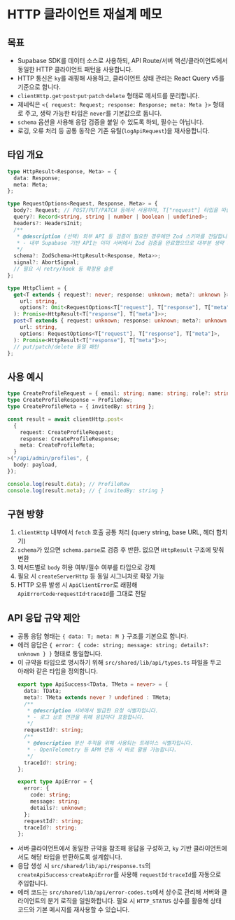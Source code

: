 # HTTP 클라이언트 재설계 메모

## 목표
- Supabase SDK를 데이터 소스로 사용하되, API Route/서버 액션/클라이언트에서 동일한 HTTP 클라이언트 패턴을 사용합니다.
- HTTP 통신은 `ky`를 래핑해 사용하고, 클라이언트 상태 관리는 React Query v5를 기준으로 합니다.
- `clientHttp.get`·`post`·`put`·`patch`·`delete` 형태로 메서드를 분리합니다.
- 제네릭은 `<{ request: Request; response: Response; meta: Meta }>` 형태로 주고, 생략 가능한 타입은 `never`를 기본값으로 둡니다.
- `schema` 옵션을 사용해 응답 검증을 붙일 수 있도록 하되, 필수는 아닙니다.
- 로깅, 오류 처리 등 공통 동작은 기존 유틸(`logApiRequest`)을 재사용합니다.

## 타입 개요
```ts
type HttpResult<Response, Meta> = {
  data: Response;
  meta: Meta;
};

type RequestOptions<Request, Response, Meta> = {
  body?: Request; // POST/PUT/PATCH 등에서 사용하며, T["request"] 타입을 따릅니다.
  query?: Record<string, string | number | boolean | undefined>;
  headers?: HeadersInit;
  /**
   * @description (선택) 외부 API 등 검증이 필요한 경우에만 Zod 스키마를 전달합니다.
   * - 내부 Supabase 기반 API는 이미 서버에서 Zod 검증을 완료했으므로 대부분 생략 가능합니다.
   */
  schema?: ZodSchema<HttpResult<Response, Meta>>;
  signal?: AbortSignal;
  // 필요 시 retry/hook 등 확장용 슬롯
};

type HttpClient = {
  get<T extends { request?: never; response: unknown; meta?: unknown }>(
    url: string,
    options?: Omit<RequestOptions<T["request"], T["response"], T["meta"]>, "body">,
  ): Promise<HttpResult<T["response"], T["meta"]>>;
  post<T extends { request: unknown; response: unknown; meta?: unknown }>(
    url: string,
    options: RequestOptions<T["request"], T["response"], T["meta"]>,
  ): Promise<HttpResult<T["response"], T["meta"]>>;
  // put/patch/delete 동일 패턴
};
```

## 사용 예시
```ts
type CreateProfileRequest = { email: string; name: string; role?: string };
type CreateProfileResponse = ProfileRow;
type CreateProfileMeta = { invitedBy: string };

const result = await clientHttp.post<
  {
    request: CreateProfileRequest;
    response: CreateProfileResponse;
    meta: CreateProfileMeta;
  }
>("/api/admin/profiles", {
  body: payload,
});

console.log(result.data); // ProfileRow
console.log(result.meta); // { invitedBy: string }
```

## 구현 방향
1. `clientHttp` 내부에서 `fetch` 호출 공통 처리 (query string, base URL, 헤더 합치기)
2. `schema`가 있으면 `schema.parse`로 검증 후 반환. 없으면 `HttpResult` 구조에 맞춰 변환
3. 메서드별로 `body` 허용 여부/필수 여부를 타입으로 강제
4. 필요 시 `createServerHttp` 등 동일 시그니처로 확장 가능
5. HTTP 오류 발생 시 `ApiClientError`로 래핑해 `ApiErrorCode`·`requestId`·`traceId`를 그대로 전달

## API 응답 규약 제안
- 공통 응답 형태는 `{ data: T; meta: M }` 구조를 기본으로 합니다.
- 에러 응답은 `{ error: { code: string; message: string; details?: unknown } }` 형태로 통일합니다.
- 이 규약을 타입으로 명시하기 위해 `src/shared/lib/api/types.ts` 파일을 두고 아래와 같은 타입을 정의합니다.
  ```ts
  export type ApiSuccess<TData, TMeta = never> = {
    data: TData;
    meta?: TMeta extends never ? undefined : TMeta;
    /**
     * @description 서버에서 발급한 요청 식별자입니다.
     * - 로그 상호 연관을 위해 응답마다 포함합니다.
     */
    requestId?: string;
    /**
     * @description 분산 추적을 위해 사용되는 트레이스 식별자입니다.
     * - OpenTelemetry 등 APM 연동 시 바로 활용 가능합니다.
     */
    traceId?: string;
  };

  export type ApiError = {
    error: {
      code: string;
      message: string;
      details?: unknown;
    };
    requestId?: string;
    traceId?: string;
  };
  ```
- 서버·클라이언트에서 동일한 규약을 참조해 응답을 구성하고, `ky` 기반 클라이언트에서도 해당 타입을 반환하도록 설계합니다.
- 응답 생성 시 `src/shared/lib/api/response.ts`의 `createApiSuccess`·`createApiError`를 사용해 `requestId`·`traceId`를 자동으로 주입합니다.
- 에러 코드는 `src/shared/lib/api/error-codes.ts`에서 상수로 관리해 서버와 클라이언트의 분기 로직을 일원화합니다. 필요 시 `HTTP_STATUS` 상수를 활용해 상태 코드와 기본 메시지를 재사용할 수 있습니다.
